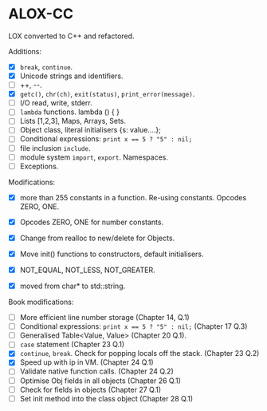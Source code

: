 # ALOX-CC

LOX converted to C++ and refactored.

Additions:

* [x] `break`, `continue`.
* [x] Unicode strings and identifiers.
* [ ] ++, --.
* [x] `getc()`, `chr(ch)`, `exit(status)`, `print_error(message)`.
* [ ] I/O read, write, stderr.
* [ ] `lambda` functions. lambda () { }
* [ ] Lists [1,2,3], Maps, Arrays, Sets. 
* [ ] Object class, literal initialisers {s: value....};
* [ ] Conditional expressions: `print x == 5 ? "5" : nil;`
* [ ] file inclusion `include`.
* [ ] module system `import`, `export`. Namespaces.
* [ ] Exceptions.

Modifications:

* [x] more than 255 constants in a function. Re-using constants. Opcodes ZERO, ONE.
* [x] Opcodes ZERO, ONE for number constants.
* [x] Change from realloc to new/delete for Objects.
* [x] Move init() functions to constructors, default initialisers.
* [x] NOT_EQUAL, NOT_LESS, NOT_GREATER.
* [x] moved from char* to std::string.


Book modifications:

* [ ] More efficient line number storage (Chapter 14, Q.1)
* [ ] Conditional expressions: `print x == 5 ? "5" : nil;` (Chapter 17 Q.3)
* [ ] Generalised Table<Value, Value> (Chapter 20 Q.1).
* [ ] `case` statement (Chapter 23 Q.1)
* [x] `continue`, `break`. Check for popping locals off the stack. (Chapter 23 Q.2)
* [x] Speed up with ip in VM. (Chapter 24 Q.1)
* [ ] Validate native function calls. (Chapter 24 Q.2)
* [ ] Optimise Obj fields in all objects (Chapter 26 Q.1)
* [ ] Check for fields in objects (Chapter 27 Q.1)
* [ ] Set init method into the class object (Chapter 28 Q.1)
